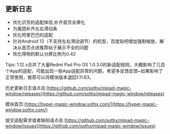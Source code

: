 ## 更新日志

- 优化识货的适配体验,补齐首页全屏化
- 为美团补齐左右滑动条
- 优化阿里巴巴的适配
- 针对Android 13（不支持左右滑动调节）的机型，百度贴吧增加强制缩放，解决从首页点进推荐帖子展示不全的问题
- 优化得物的默认分屏比例为0.42


Tips: 1.12.x合并了大量Redmi Pad Pro OS 1.0.3.0的新适配规则，大概影响了几百个App的适配，可能出现一些App适配异常的问题，希望多反馈反馈~如果影响了正常使用，推荐可以将模块版本退回1.11.63。



历史更新日志请点击:[https://github.com/sothx/mipad-magic-window/releases](https://github.com/sothx/mipad-magic-window/releases)


模块首页:[https://hyper-magic-window.sothx.com/](https://hyper-magic-window.sothx.com/)


提交适配需求或者缺陷请点击:[https://github.com/sothx/mipad-magic-window/issues](https://github.com/sothx/mipad-magic-window/issues)
